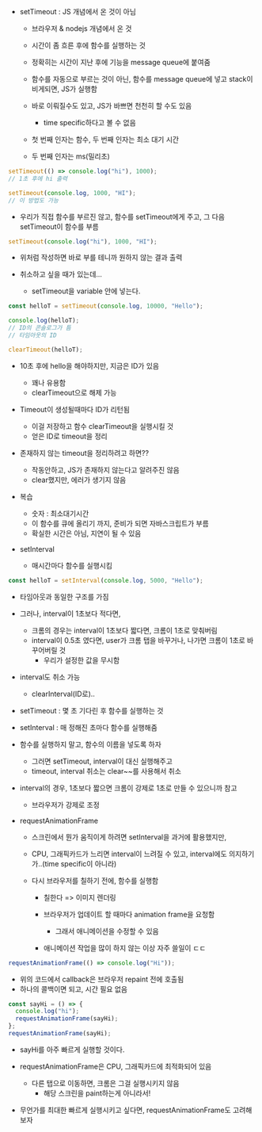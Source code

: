 - setTimeout : JS 개념에서 온 것이 아님

  - 브라우저 & nodejs 개념에서 온 것
  - 시간이 좀 흐른 후에 함수를 실행하는 것
  - 정확히는 시간이 지난 후에 기능을 message queue에 붙여줌

  - 함수를 자동으로 부르는 것이 아닌, 함수를 message queue에 넣고 stack이 비게되면, JS가 실행함

  - 바로 이뤄질수도 있고, JS가 바쁘면 천천히 할 수도 있음
    - time specific하다고 볼 수 없음
  - 첫 번째 인자는 함수, 두 번째 인자는 최소 대기 시간
  - 두 번째 인자는 ms(밀리초)

```javascript
setTimeout(() => console.log("hi"), 1000);
// 1초 후에 hi 출력

setTimeout(console.log, 1000, "HI");
// 이 방법도 가능
```

- 우리가 직접 함수를 부르진 않고, 함수를 setTimeout에게 주고, 그 다음 setTimeout이 함수를 부름

```javascript
setTimeout(console.log("hi"), 1000, "HI");
```

- 위처럼 작성하면 바로 부를 테니까 원하지 않는 결과 출력

- 취소하고 싶을 때가 있는데...
  - setTimeout을 variable 안에 넣는다.

```javascript
const helloT = setTimeout(console.log, 10000, "Hello");

console.log(helloT);
// ID의 콘솔로그가 틈
// 타임아웃의 ID

clearTimeout(helloT);
```

- 10초 후에 hello을 해야하지만, 지금은 ID가 있음

  - 꽤나 유용함
  - clearTimeout으로 해제 가능

- Timeout이 생성될때마다 ID가 리턴됨

  - 이걸 저장하고 함수 clearTimeout을 실행시킬 것
  - 얻은 ID로 timeout을 정리

- 존재하지 않는 timeout을 정리하려고 하면??

  - 작동안하고, JS가 존재하지 않는다고 알려주진 않음
  - clear했지만, 에러가 생기지 않음

- 복습

  - 숫자 : 최소대기시간
  - 이 함수를 큐에 올리기 까지, 준비가 되면 자바스크립트가 부름
  - 확실한 시간은 아님, 지연이 될 수 있음

- setInterval
  - 매시간마다 함수를 실행시킴

```javascript
const helloT = setInterval(console.log, 5000, "Hello");
```

- 타임아웃과 동일한 구조를 가짐
- 그러나, interval이 1초보다 적다면,

  - 크롬의 경우는 interval이 1초보다 짧다면, 크롬이 1초로 맞춰버림
  - interval이 0.5초 였다면, user가 크롬 탭을 바꾸거나, 나가면 크롬이 1초로 바꾸어버릴 것
    - 우리가 설정한 값을 무시함

- interval도 취소 가능

  - clearInterval(ID로)..

- setTimeout : 몇 초 기다린 후 함수를 실행하는 것

- setInterval : 매 정해진 초마다 함수를 실행해줌

- 함수를 실행하지 말고, 함수의 이름을 넣도록 하자

  - 그러면 setTimeout, interval이 대신 실행해주고
  - timeout, interval 취소는 clear~~를 사용해서 취소

- interval의 경우, 1초보다 짧으면 크롬이 강제로 1초로 만들 수 있으니까 참고

  - 브라우저가 강제로 조정

- requestAnimationFrame

  - 스크린에서 뭔가 움직이게 하려면 setInterval을 과거에 활용했지만,
  - CPU, 그래픽카드가 느리면 interval이 느려질 수 있고, interval에도 의지하기가..(time specific이 아니라)

  - 다시 브라우저를 칠하기 전에, 함수를 실행함

    - 칠한다 => 이미지 렌더링
    - 브라우저가 업데이트 할 때마다 animation frame을 요청함

      - 그래서 애니메이션을 수정할 수 있음

    - 애니메이션 작업을 많이 하지 않는 이상 자주 쓸일이 ㄷㄷ

```javascript
requestAnimationFrame(() => console.log("Hi"));
```

- 위의 코드에서 callback은 브라우저 repaint 전에 호출됨
- 하나의 콜백이면 되고, 시간 필요 없음

```javascript
const sayHi = () => {
  console.log("hi");
  requestAnimationFrame(sayHi);
};
requestAnimationFrame(sayHi);
```

- sayHi를 아주 빠르게 실행할 것이다.
- requestAnimationFrame은 CPU, 그래픽카드에 최적화되어 있음

  - 다른 탭으로 이동하면, 크롬은 그걸 실행시키지 않음
    - 해당 스크린을 paint하는게 아니라서!

- 무언가를 최대한 빠르게 실행시키고 싶다면, requestAnimationFrame도 고려해보자
